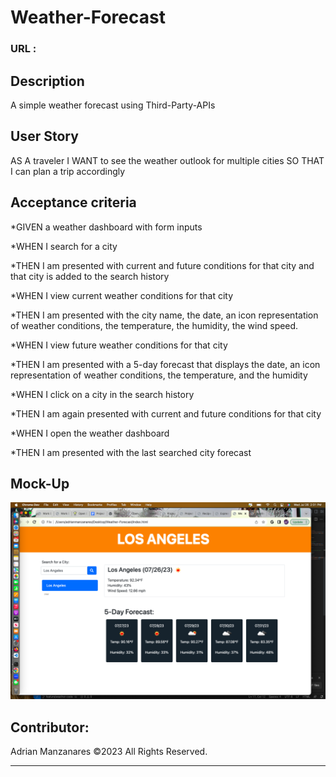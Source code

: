 # Weather-Forecast

### URL : 

## Description
A simple weather forecast using Third-Party-APIs

## User Story
AS A traveler
I WANT to see the weather outlook for multiple cities
SO THAT I can plan a trip accordingly

## Acceptance criteria
*GIVEN a weather dashboard with form inputs

*WHEN I search for a city

*THEN I am presented with current and future conditions for that city and that city is added to the search history

*WHEN I view current weather conditions for that city

*THEN I am presented with the city name, the date, an icon representation of weather conditions, the temperature, the humidity, the wind speed.

*WHEN I view future weather conditions for that city

*THEN I am presented with a 5-day forecast that displays the date, an icon representation of weather conditions, the temperature, and the humidity

*WHEN I click on a city in the search history

*THEN I am again presented with current and future conditions for that city

*WHEN I open the weather dashboard

*THEN I am presented with the last searched city forecast

## Mock-Up
![](assets/Images/Screen%20Shot%202023-07-26%20at%202.31.18%20PM.png)

## Contributor:
Adrian Manzanares ©2023 All Rights Reserved.
- - -
